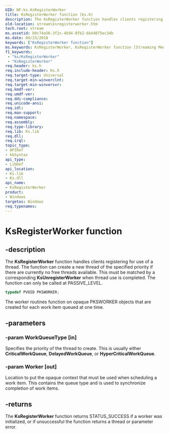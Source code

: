 ```yaml
---
UID: NF:ks.KsRegisterWorker
title: KsRegisterWorker function (ks.h)
description: The KsRegisterWorker function handles clients registering for use of a thread.
old-location: stream\ksregisterworker.htm
tech.root: stream
ms.assetid: b9c74a56-3f2c-4b94-8fb2-6b44075ec34b
ms.date: 04/23/2018
keywords: ["KsRegisterWorker function"]
ms.keywords: KsRegisterWorker, KsRegisterWorker function [Streaming Media Devices], ks/KsRegisterWorker, ksfunc_c2cb48b6-6268-4d53-a81b-07c1984f80aa.xml, stream.ksregisterworker
f1_keywords:
 - "ks/KsRegisterWorker"
 - "KsRegisterWorker"
req.header: ks.h
req.include-header: Ks.h
req.target-type: Universal
req.target-min-winverclnt: 
req.target-min-winversvr: 
req.kmdf-ver: 
req.umdf-ver: 
req.ddi-compliance: 
req.unicode-ansi: 
req.idl: 
req.max-support: 
req.namespace: 
req.assembly: 
req.type-library: 
req.lib: Ks.lib
req.dll: 
req.irql: 
topic_type:
- APIRef
- kbSyntax
api_type:
- LibDef
api_location:
- Ks.lib
- Ks.dll
api_name:
- KsRegisterWorker
product:
- Windows
targetos: Windows
req.typenames: 
---
```


# KsRegisterWorker function

## -description

The **KsRegisterWorker** function handles clients registering for use of a thread. The function can create a new thread of the specified priority if there are currently no free threads available. This must be matched by a corresponding **KsUnregisterWorker** when thread use is completed. The function can only be called at PASSIVE_LEVEL.

```cpp
typedef PVOID PKSWORKER;
```

The worker routines function on opaque PKSWORKER objects that are created for each work item queued at one time.

## -parameters

### -param WorkQueueType [in]

Specifies the priority of the thread to create. This is usually either **CriticalWorkQueue**, **DelayedWorkQueue**, or **HyperCriticalWorkQueue**.

### -param Worker [out]

Location to put the opaque context that must be used when scheduling a work item. This contains the queue type and is used to synchronize completion of work items.

## -returns

The **KsRegisterWorker** function returns STATUS_SUCCESS if a worker was initialized, or if unsuccessful the function returns a thread or parameter error.
